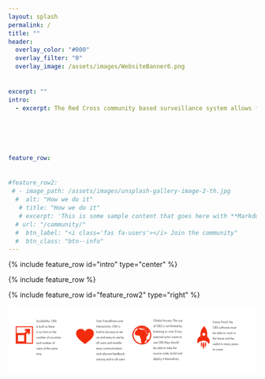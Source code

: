 ```yaml
---
layout: splash
permalink: /
title: ""
header:
  overlay_color: "#000"
  overlay_filter: "0"
  overlay_image: /assets/images/WebsiteBanner6.png
    
 
excerpt: ""
intro: 
  - excerpt: The Red Cross community based surveillance system allows for people to report on health risks in their communities. By monitoring real-time data, we can respond to an outbreak before it spins out of control, thereby saving lives.
  
  
  
  
  
feature_row:


#feature_row2:
 # - image_path: /assets/images/unsplash-gallery-image-2-th.jpg
  #  alt: "How we do it"
   # title: "How we do it"
   # excerpt: 'This is some sample content that goes here with **Markdown** formatting. Right aligned with' 
  # url: "/community/"
  #  btn_label: "<i class='fas fa-users'></i> Join the community"
  #  btn_class: "btn--info"
---
```


{% include feature_row id="intro" type="center" %}

{% include feature_row %}

{% include feature_row id="feature_row2" type="right" %}
  
  <a href="/assets/images/Frontpageimage2.png"><img src="/assets/images/Frontpageimage2.png"></a>
 
